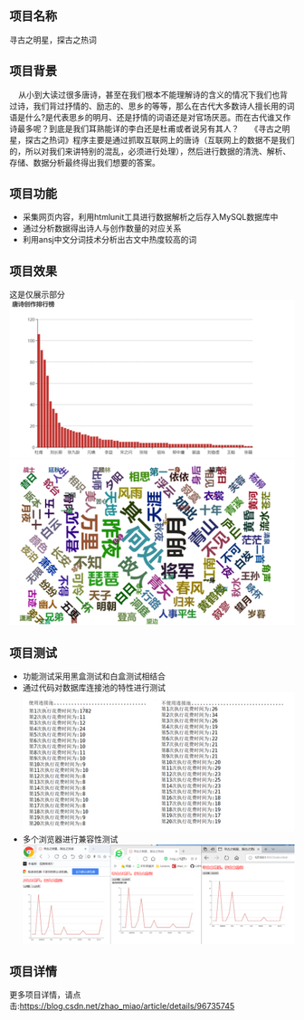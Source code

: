 ## 项目名称
寻古之明星，探古之热词
## 项目背景
&nbsp;&nbsp;&nbsp;&nbsp;从小到大读过很多唐诗，甚至在我们根本不能理解诗的含义的情况下我们也背过诗，我们背过抒情的、励志的、思乡的等等，那么在古代大多数诗人擅长用的词语是什么?是代表思乡的明月、还是抒情的词语还是对官场厌恶。而在古代谁又作诗最多呢？到底是我们耳熟能详的李白还是杜甫或者说另有其人？
&nbsp;&nbsp;&nbsp;&nbsp;《寻古之明星，探古之热词》程序主要是通过抓取互联网上的唐诗（互联网上的数据不是我们的，所以对我们来讲特别的混乱，必须进行处理），然后进行数据的清洗、解析、存储、数据分析最终得出我们想要的答案。
## 项目功能
 - 采集网页内容，利用htmlunit工具进行数据解析之后存入MySQL数据库中
 - 通过分析数据得出诗人与创作数量的对应关系
 - 利用ansj中文分词技术分析出古文中热度较高的词
## 项目效果
这是仅展示部分
![](images/Author_Count.png)
![](images/mulitWord.png)

## 项目测试
- 功能测试采用黑盒测试和白盒测试相结合
- 通过代码对数据库连接池的特性进行测试
![](images/test1.PNG)
- 多个浏览器进行兼容性测试
![](images/test2.PNG)
## 项目详情
更多项目详情，请点击:https://blog.csdn.net/zhao_miao/article/details/96735745